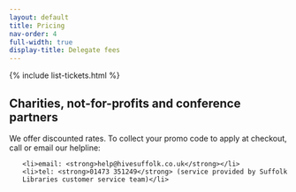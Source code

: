 ```yaml
---
layout: default
title: Pricing
nav-order: 4
full-width: true
display-title: Delegate fees
---
```


{% include list-tickets.html %}

<div class="__prose measure-wide">

  <h2>Charities, not-for-profits and conference partners</h2>

  <p>We offer discounted rates. To collect your promo code to apply at checkout, call or email our helpline:</p>

  <ul>

    <li>email: <strong>help@hivesuffolk.co.uk</strong></li>
    <li>tel: <strong>01473 351249</strong> (service provided by Suffolk Libraries customer service team)</li>

  </ul>

</div>
